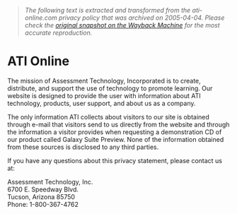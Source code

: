> *The following text is extracted and transformed from the ati-online.com privacy policy that was archived on 2005-04-04. Please check the [original snapshot on the Wayback Machine](https://web.archive.org/web/20050404041813id_/http%3A//ati-online.com/ati/privacyPolicy.htm) for the most accurate reproduction.*

# ATI Online

The mission of Assessment Technology, Incorporated is to create, distribute, and support the use of technology to promote learning. Our website is designed to provide the user with information about ATI technology, products, user support, and about us as a company. 

The only information ATI collects about visitors to our site is obtained through e-mail that visitors send to us directly from the website and through the information a visitor provides when requesting a demonstration CD of our product called Galaxy Suite Preview. None of the information obtained from these sources is disclosed to any third parties. 

If you have any questions about this privacy statement, please contact us at: 

Assessment Technology, Inc.   
6700 E. Speedway Blvd.  
Tucson, Arizona 85750  
Phone: 1-800-367-4762 
